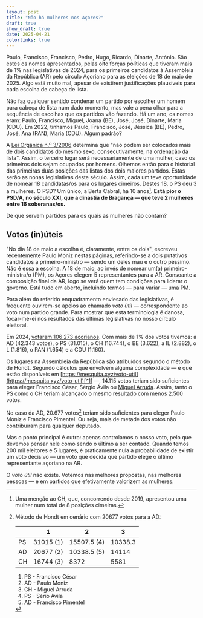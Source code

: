 ```yaml
---
layout: post
title: "Não há mulheres nos Açores?"
draft: true
show_draft: true
date: 2025-04-21
colorlinks: true
---
```


Paulo, Francisco, Francisco, Pedro, Hugo, Ricardo, Dinarte, António. São estes os nomes apresentados, pelas oito forças políticas que tiveram mais de 1% nas legislativas de 2024, para os primeiros candidatos à Assembleia da República (AR) pelo círculo Açoriano para as eleições de 18 de maio de 2025. Algo está muito mal, apesar de existirem justificações plausíveis para cada escolha de cabeça de lista.

Não faz qualquer sentido condenar um partido por escolher um homem para cabeça de lista num dado momento, mas vale a pena olhar para a sequência de escolhas que os partidos vão fazendo. Há um ano, os nomes eram: Paulo, Francisco, Miguel, Joana (BE), José, José, Dinarte, Maria (CDU). Em 2022, tínhamos Paulo, Francisco, José, Jéssica (BE), Pedro, José, Ana (PAN), Maria (CDU). Algum padrão?

A [Lei Orgânica n.º 3/2006](https://diariodarepublica.pt/dr/detalhe/lei-organica/3-2006-540469) determina que "não podem ser colocados mais de dois candidatos do mesmo sexo, consecutivamente, na ordenação da lista". Assim, o terceiro lugar será necessariamente de uma mulher, caso os primeiros dois sejam ocupados por homens. Olhemos então para o historial das primeiras duas posições das listas dos dois maiores partidos. Estas serão as nonas legislativas deste século. Assim, cada um teve oportunidade de nomear 18 candidatas/os para os lugares cimeiros. Destes 18, o PS deu 3 a mulheres. O PSD? Um único, a Berta Cabral, há 10 anos[^CH]. **Está pior o PSD/A, no século XXI, que a dinastia de Bragança — que teve 2 mulheres entre 16 soberanas/os.**

De que servem partidos para os quais as mulheres não contam?

[^CH]: Uma menção ao CH, que, concorrendo desde 2019, apresentou uma mulher num total de 8 posições cimeiras.

## Votos (in)úteis

"No dia 18 de maio a escolha é, claramente, entre os dois", escreveu recentemente Paulo Moniz nestas páginas, referindo-se a dois putativos candidatos a primeiro-ministro — sendo um deles mau e o outro péssimo. Não é essa a escolha. A 18 de maio, ao invés de nomear um(a) primeiro-ministra/o (PM), os Açores elegem 5 representantes para a AR. Consoante a composição final da AR, logo se verá quem tem condições para liderar o governo. Está tudo em aberto, incluindo termos — para variar — uma PM.

Para além do referido enquadramento enviesado das legislativas, é frequente ouvirem-se apelos ao chamado _voto útil_ — correspondente ao voto num partido grande. Para mostrar que esta terminologia é danosa, focar-me-ei nos resultados das últimas legislativas no nosso círculo eleitoral.

Em 2024, [votaram 106 273 açorianos](https://www.eleicoes.mai.gov.pt/legislativas2024/). Com mais de 1% dos votos tivemos: a AD (42.343 votos), o PS (31.015), o CH (16.744), o BE (3.622), a IL (2.882), o L (1.816), o PAN (1.654) e a CDU (1.160).

Os lugares na Assembleia da República são atribuídos segundo o método de Hondt. Segundo cálculos que envolvem alguma complexidade — e que estão disponíveis em [https://mesquita.xyz/voto-util](https://mesquita.xyz/voto-util)[^1] —, 14.115 votos teriam sido suficientes para eleger Francisco César, Sérgio Ávila ou [Miguel Arruda](https://mesquita.xyz/miguel-arruda).
Assim, tanto o PS como o CH teriam alcançado o mesmo resultado com menos 2.500 votos.

No caso da AD, 20.677 votos[^3] teriam sido suficientes  para eleger Paulo Moniz e Francisco Pimentel. Ou seja, mais de metade dos votos não contribuíram para qualquer deputado.

Mas o ponto principal é outro: apenas controlamos o nosso voto, pelo que devemos pensar nele como sendo o último a ser contado. Quando temos 200 mil eleitores e 5 lugares, é praticamente nula a probabilidade de existir um voto decisivo — um voto que decida que partido elege o último representante açoriano na AR.

O _voto útil_ não existe. Votemos nas melhores propostas, nas melhores pessoas — e em partidos que efetivamente valorizem as mulheres.

[^1]: Método de Hondt com os resultados observados para os Açores em 2024 (entre parêntesis está a ordenação final dos eleitos):

    |   | 1 |2  |3  |4  |5  |
    |---|---|---|---|---|---|
    | AD| 42343 (1) | 21171.5 (3) | 14114.3 (6) | 10585.8 (7) | 8468.6 (9) |
    | PS|  31015 (2) | 15507.5 (5) | 10338.3 (8) | 7753.8 | — |
    | CH| 16744 (4) | 8372 (10) | 5581.3  | — | — |

    1. AD - Paulo Moniz
    2. PS - Francisco César
    3. AD - Francisco Pimentel
    4. CH - Miguel Arruda
    5. PS - Sério Ávila
    6. AD — não eleito
    7. AD — não eleito
    8. PS — não eleito
    9. AD — não eleito
    10. CH — não eleito
    11. ...

[^3]: Método de Hondt em cenário com 20677 votos para a AD:

    |   | 1 |2  |3  |
    |---|---|---|---|
    | PS|  31015 (1) | 15507.5 (4) | 10338.3  |
    | AD| 20677 (2) | 10338.5 (5)  | 14114  |
    | CH| 16744 (3) | 8372  | 5581  |

    1. PS - Francisco César
    2. AD - Paulo Moniz
    3. CH - Miguel Arruda
    4. PS - Sério Ávila
    5. AD - Francisco Pimentel
